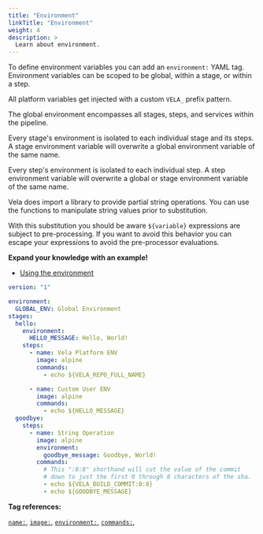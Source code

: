 ```yaml
---
title: "Environment"
linkTitle: "Environment"
weight: 4
description: >
  Learn about environment.
---
```


To define environment variables you can add an `environment:` YAML tag. Environment variables can be scoped to be global, within a stage, or within a step.

All platform variables get injected with a custom `VELA_` prefix pattern.

The global environment encompasses all stages, steps, and services within the pipeline.

Every stage's environment is isolated to each individual stage and its steps. A stage environment variable will overwrite a global environment variable of the same name.

Every step's environment is isolated to each individual step. A step environment variable will overwrite a global or stage environment variable of the same name.

Vela does import a library to provide partial string operations. You can use the functions to manipulate string values prior to substitution.

With this substitution you should be aware `${variable}` expressions are subject to pre-processing. If you want to avoid this behavior you can escape your expressions to avoid the pre-processor evaluations.

**Expand your knowledge with an example!**

* [Using the environment](/docs/usage/environment/)

<!-- section break -->

```yaml
version: "1"

environment:
  GLOBAL_ENV: Global Environment
stages:
  hello:
    environment: 
      HELLO_MESSAGE: Hello, World!
    steps:
      - name: Vela Platform ENV
        image: alpine
        commands:
          - echo ${VELA_REPO_FULL_NAME}

      - name: Custom User ENV
        image: alpine
        commands:
          - echo ${HELLO_MESSAGE}
  goodbye:
    steps:
      - name: String Operation
        image: alpine
        environment:
          goodbye_message: Goodbye, World!
        commands:
          # This ":0:8" shorthand will cut the value of the commit
          # down to just the first 0 through 8 characters of the sha.
          - echo ${VELA_BUILD_COMMIT:0:8} 
          - echo ${GOODBYE_MESSAGE}   
```

<!-- section break -->

**Tag references:**

[`name:`](/docs/reference/yaml/steps/#the-name-tag), [`image:`](/docs/reference/yaml/steps/#the-image-tag), [`environment:`](/docs/reference/yaml/steps/#the-environment-tag), [`commands:`](/docs/reference/yaml/steps/#the-commands-tag), 
